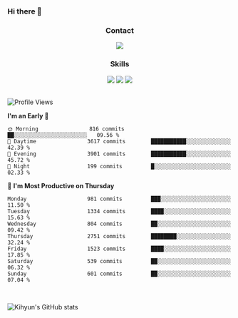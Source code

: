 ### Hi there 👋

<!--
**Key5771/Key5771** is a ✨ _special_ ✨ repository because its `README.md` (this file) appears on your GitHub profile.

Here are some ideas to get you started:

- 🔭 I’m currently working on ...
- 🌱 I’m currently learning ...
- 👯 I’m looking to collaborate on ...
- 🤔 I’m looking for help with ...
- 💬 Ask me about ...
- 📫 How to reach me: ...
- 😄 Pronouns: ...
- ⚡ Fun fact: ...
-->

<h3 align="center">Contact</h3>
<div align="center">
  <a href="mailto:ksj57715@gmail.com"><img src="https://img.shields.io/badge/Gmail-D14836?style=for-the-badge&logo=gmail&logoColor=white"/></a>
</div>

<h3 align="center">Skills</h3>
<div align="center">
  <img src="https://img.shields.io/badge/iOS-000000?style=for-the-badge&logo=ios&logoColor=white"/>
  <img src="https://img.shields.io/badge/Swift-FA7343?style=for-the-badge&logo=swift&logoColor=white"/>
  <img src="https://img.shields.io/badge/Xcode-007ACC?style=for-the-badge&logo=Xcode&logoColor=white"/>
</div>

<br>

<!--START_SECTION:waka-->
![Profile Views](http://img.shields.io/badge/Profile%20Views-0-blue)

**I'm an Early 🐤** 

```text
🌞 Morning                816 commits         ██░░░░░░░░░░░░░░░░░░░░░░░   09.56 % 
🌆 Daytime                3617 commits        ███████████░░░░░░░░░░░░░░   42.39 % 
🌃 Evening                3901 commits        ███████████░░░░░░░░░░░░░░   45.72 % 
🌙 Night                  199 commits         █░░░░░░░░░░░░░░░░░░░░░░░░   02.33 % 
```
📅 **I'm Most Productive on Thursday** 

```text
Monday                   981 commits         ███░░░░░░░░░░░░░░░░░░░░░░   11.50 % 
Tuesday                  1334 commits        ████░░░░░░░░░░░░░░░░░░░░░   15.63 % 
Wednesday                804 commits         ██░░░░░░░░░░░░░░░░░░░░░░░   09.42 % 
Thursday                 2751 commits        ████████░░░░░░░░░░░░░░░░░   32.24 % 
Friday                   1523 commits        ████░░░░░░░░░░░░░░░░░░░░░   17.85 % 
Saturday                 539 commits         ██░░░░░░░░░░░░░░░░░░░░░░░   06.32 % 
Sunday                   601 commits         ██░░░░░░░░░░░░░░░░░░░░░░░   07.04 % 
```



<!--END_SECTION:waka-->

<br>


![Kihyun's GitHub stats](https://github-readme-stats.vercel.app/api?username=key5771&show_icons=true&theme=radical)

